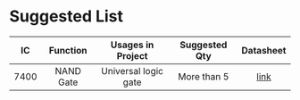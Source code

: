 # Suggested List 

| IC   | Function        |Usages in Project| Suggested Qty | Datasheet |
|:----:|:---------------:|:---------------:|:-------------:|:---------:|
| 7400 | NAND Gate       | Universal logic gate| More than 5 | [link](http://www.ti.com/lit/ds/symlink/sn7400.pdf)|
